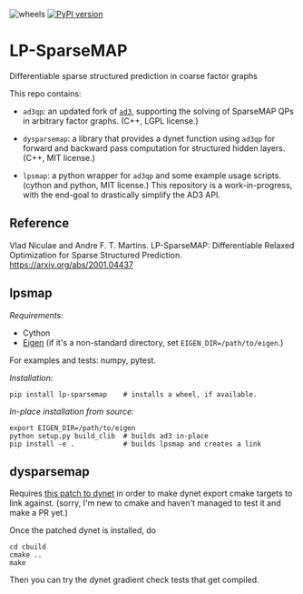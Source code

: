 ![wheels](https://github.com/deep-spin/lp-sparsemap/actions/workflows/wheels.yaml/badge.svg)
[![PyPI version](https://badge.fury.io/py/lp-sparsemap.svg)](https://badge.fury.io/py/lp-sparsemap)

# LP-SparseMAP
Differentiable sparse structured prediction in coarse factor graphs


This repo contains:

  - `ad3qp`: an updated fork of [`ad3`](https://github.com/andre-martins/ad3),
  supporting the solving of SparseMAP QPs in arbitrary factor graphs. (C++, LGPL
  license.)

  - `dysparsemap`: a library that provides a dynet function using `ad3qp` for
  forward and backward pass computation for structured hidden layers. (C++, MIT
  license.) 

  - `lpsmap`: a python wrapper for `ad3qp` and some example usage scripts.
  (cython and python, MIT license.)  This repository is a work-in-progress,
  with the end-goal to drastically simplify the AD3 API.
  

## Reference

Vlad Niculae and Andre F. T. Martins.
LP-SparseMAP: Differentiable Relaxed Optimization for Sparse Structured
Prediction. https://arxiv.org/abs/2001.04437


## lpsmap

*Requirements:*
 - Cython
 - [Eigen](https://gitlab.com/libeigen/eigen) (if it's a non-standard directory,
   set `EIGEN_DIR=/path/to/eigen`.)

For examples and tests: numpy, pytest.

*Installation:*

```
pip install lp-sparsemap    # installs a wheel, if available.
```

*In-place installation from source:*

```
export EIGEN_DIR=/path/to/eigen
python setup.py build_clib  # builds ad3 in-place
pip install -e .            # builds lpsmap and creates a link
```


## dysparsemap

Requires [this patch to
dynet](https://github.com/vene/dynet/commit/3c5e0c0e2a6a398312edaf7297473677b052280e)
in order to make dynet export cmake targets to link against.
(sorry, I'm new to cmake and haven't managed to test it and make a PR yet.)

Once the patched dynet is installed, do

```mkdir cbuild
cd cbuild
cmake ..
make
```

Then you can try the dynet gradient check tests that get compiled.



